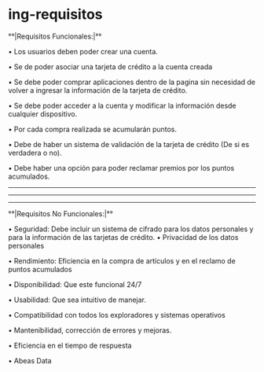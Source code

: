 # ing-requisitos

°°|Requisitos Funcionales:|°°

•	Los usuarios deben poder crear una cuenta.

•	Se de poder asociar una tarjeta de crédito a la cuenta creada

•	Se debe poder comprar aplicaciones dentro de la pagina sin necesidad de volver a ingresar la información de la tarjeta de crédito.

•	Se debe poder acceder a la cuenta y modificar la información desde cualquier dispositivo.

•	Por cada compra realizada se acumularán puntos.

•	Debe de haber un sistema de validación de la tarjeta de crédito (De si es verdadera o no).

•	Debe haber una opción para poder reclamar premios por los puntos acumulados.

---------------------------------------------------------------------------------------------------------------------------------------------
---------------------------------------------------------------------------------------------------------------------------------------------
---------------------------------------------------------------------------------------------------------------------------------------------

°°|Requisitos No Funcionales:|°°

•	Seguridad:  Debe incluir un sistema de cifrado para los datos personales y para la información de las tarjetas de crédito.
•	Privacidad de los datos personales

•	Rendimiento: Eficiencia en la compra de artículos y en el reclamo de puntos acumulados

•	Disponibilidad: Que este funcional 24/7

•	Usabilidad: Que sea intuitivo de manejar.

•	Compatibilidad con todos los exploradores y sistemas operativos

•	Mantenibilidad, corrección de errores y mejoras.

•	Eficiencia en el tiempo de respuesta

•	Abeas Data


